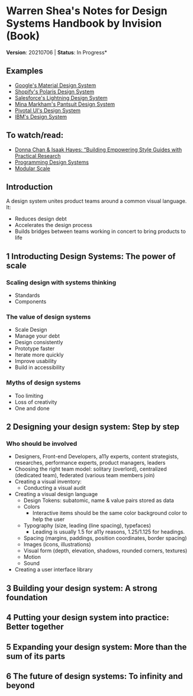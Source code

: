 # Warren Shea's Notes for Design Systems Handbook by Invision (Book)
**Version**: 20210706 | **Status**: In Progress*

## Examples
* [Google's Material Design System](https://material.io/design)
* [Shopify's Polaris Design System](https://polaris.shopify.com/)
* [Salesforce's Lightning Design System](https://www.lightningdesignsystem.com/)
* [Mina Markham's Pantsuit Design System](https://medium.com/git-out-the-vote/pantsuit-the-hillary-clinton-ui-pattern-library-238e9bf06b54)
* [Pivotal UI's Design System](https://styleguide.pivotal.io/)
* [IBM's Design System](https://www.ibm.com/design/language/)

## To watch/read:
* [Donna Chan & Isaak Hayes: “Building Empowering Style Guides with Practical Research](https://www.clarityconf.com/session/building-empowering-style-guides-with-practical-research)
* [Programming Design Systems](https://programmingdesignsystems.com/)
* [Modular Scale](https://type-scale.com/)

## Introduction
A design system unites product teams around a common visual language. It:
* Reduces design debt
* Accelerates the design process
* Builds bridges between teams working in concert to bring products to life


## 1 Introducting Design Systems: The power of scale

### Scaling design with systems thinking
* Standards
* Components

### The value of design systems
* Scale Design
* Manage your debt
* Design consistently
* Prototype faster
* Iterate more quickly
* Improve usability
* Build in accessibility

### Myths of design systems
* Too limiting
* Loss of creativity
* One and done


## 2 Designing your design system: Step by step

### Who should be involved
* Designers, Front-end Developers, a11y experts, content strategists, researches, performance experts, product managers, leaders
* Choosing the right team model: solitary (overlord), centralized (dedicated team), federated (various team members join)
* Creating a visual inventory:
  * Conducting a visual audit
* Creating a visual design language
  * Design Tokens: subatomic, name & value pairs stored as data
  * Colors
    * Interactive items should be the same color background color to help the user
  * Typography (size, leading (line spacing), typefaces)
    * Leading is usually 1.5 for a11y reasons, 1.25/1.125 for headings.
  * Spacing (margins, paddings, position coordinates, border spacing)
  * Images (icons, illustrations)
  * Visual form (depth, elevation, shadows, rounded corners, textures)
  * Motion
  * Sound
* Creating a user interface library


## 3 Building your design system: A strong foundation


## 4 Putting your design system into practice: Better together


## 5 Expanding your design system: More than the sum of its parts


## 6 The future of design systems: To infinity and beyond
